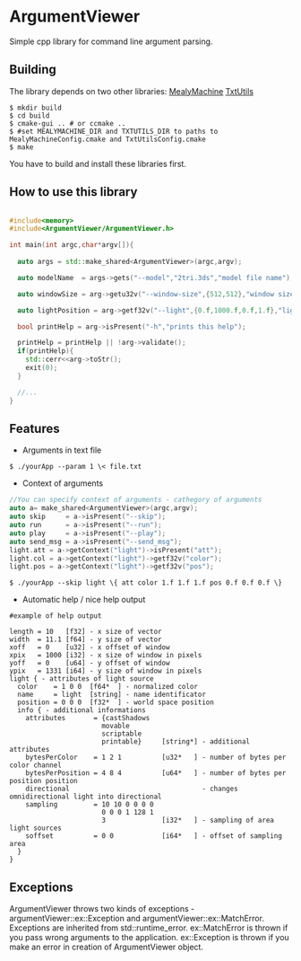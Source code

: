 # ArgumentViewer
Simple cpp library for command line argument parsing.

## Building
The library depends on two other libraries:
[MealyMachine](https://github.com/dormon/MealyMachine)
[TxtUtils](https://github.com/dormon/TxtUtils)
```
$ mkdir build
$ cd build
$ cmake-gui .. # or ccmake ..
$ #set MEALYMACHINE_DIR and TXTUTILS_DIR to paths to MealyMachineConfig.cmake and TxtUtilsConfig.cmake
$ make
```
You have to build and install these libraries first.

## How to use this library
```cpp

#include<memory>
#include<ArgumentViewer/ArgumentViewer.h>

int main(int argc,char*argv[]){
  
  auto args = std::make_shared<ArgumentViewer>(argc,argv);

  auto modelName  = args->gets("--model","2tri.3ds","model file name");

  auto windowSize = arg->getu32v("--window-size",{512,512},"window size" );

  auto lightPosition = arg->getf32v("--light",{0.f,1000.f,0.f,1.f},"light position");

  bool printHelp = arg->isPresent("-h","prints this help");

  printHelp = printHelp || !arg->validate();
  if(printHelp){
    std::cerr<<arg->toStr();
    exit(0);
  }

  //...
}

```

## Features
* Arguments in text file
```
$ ./yourApp --param 1 \< file.txt
```
* Context of arguments
```cpp
//You can specify context of arguments - cathegory of arguments
auto a= make_shared<ArgumentViewer>(argc,argv);
auto skip     = a->isPresent("--skip");
auto run      = a->isPresent("--run");
auto play     = a->isPresent("--play");
auto send_msg = a->isPresent("--send_msg");
light.att = a->getContext("light")->isPresent("att");
light.col = a->getContext("light")->getf32v("color");
light.pos = a->getContext("light")->getf32v("pos");
```
```
$ ./yourApp --skip light \{ att color 1.f 1.f 1.f pos 0.f 0.f 0.f \}
```
* Automatic help / nice help output
```
#example of help output

length = 10   [f32] - x size of vector
width  = 11.1 [f64] - y size of vector
xoff   = 0    [u32] - x offset of window
xpix   = 1000 [i32] - x size of window in pixels
yoff   = 0    [u64] - y offset of window
ypix   = 1331 [i64] - y size of window in pixels
light { - attributes of light source
  color    = 1 0 0  [f64*  ] - normalized color
  name     = light  [string] - name identificator
  position = 0 0 0  [f32*  ] - world space position
  info { - additional informations
    attributes       = {castShadows
                       movable
                       scriptable
                       printable}     [string*] - additional attributes
    bytesPerColor    = 1 2 1          [u32*   ] - number of bytes per color channel
    bytesPerPosition = 4 8 4          [u64*   ] - number of bytes per position position
    directional                                 - changes omnidirectional light into directional
    sampling         = 10 10 0 0 0 0
                       0 0 0 1 128 1
                       3              [i32*   ] - sampling of area light sources
    soffset          = 0 0            [i64*   ] - offset of sampling area
  }
}
```
## Exceptions
ArgumentViewer throws two kinds of exceptions - argumentViewer::ex::Exception and argumentViewer::ex::MatchError.
Exceptions are inherited from std::runtime_error.
ex::MatchError is thrown if you pass wrong arguments to the application.
ex::Exception is thrown if you make an error in creation of ArgumentViewer object.
